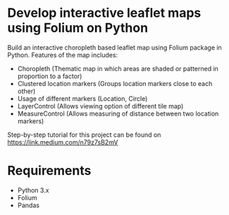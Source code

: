 # Develop interactive leaflet maps using Folium on Python
Build an interactive choropleth based leaflet map using Folium package in Python. 
Features of the map includes:  
* Choropleth (Thematic map in which areas are shaded or patterned in proportion to a factor)
* Clustered location markers (Groups location markers close to each other)
* Usage of different markers (Location, Circle)
* LayerControl (Allows viewing option of different tile map)
* MeasureControl (Allows measuring of distance between two location markers)

Step-by-step tutorial for this project can be found on https://link.medium.com/n79z7sB2mV


# Requirements
* Python 3.x
* Folium
* Pandas

